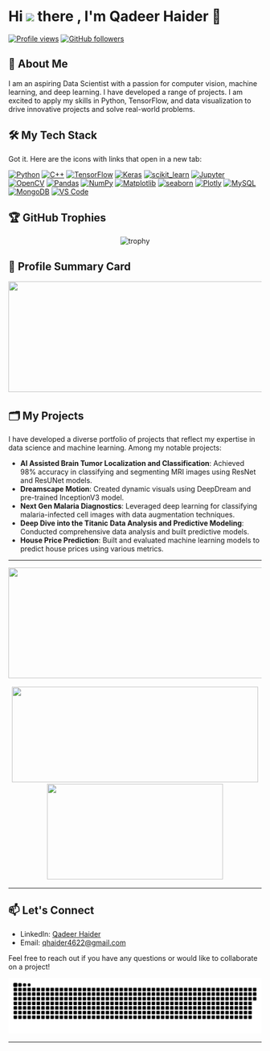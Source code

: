 <h1> Hi <img src= "https://media.giphy.com/media/zJ3V6Ot51H8Y0/giphy.gif" width = "10%"/> there , I'm  Qadeer Haider 👋  </h1>

[![Profile views](https://komarev.com/ghpvc/?username=QHaider4622&color=blue)](https://github.com/Qadeer-Haider)
[![GitHub followers](https://img.shields.io/github/followers/Qadeer-Haider?label=Follow&style=social)](https://github.com/Qadeer-Haider)

## 🚀 About Me
I am an aspiring Data Scientist with a passion for computer vision, machine learning, and deep learning. I have developed a range of projects. I am excited to apply my skills in Python, TensorFlow, and data visualization to drive innovative projects and solve real-world problems.

## 🛠️ My Tech Stack
<p align="center">

Got it. Here are the icons with links that open in a new tab:

<a href="https://www.python.org/" target="_blank" rel="noopener noreferrer"><img src="https://cdn.jsdelivr.net/gh/devicons/devicon/icons/python/python-original.svg" alt="Python" width="55" height="55"/></a>
<a href="https://isocpp.org/" target="_blank" rel="noopener noreferrer"><img src="https://cdn.jsdelivr.net/gh/devicons/devicon/icons/cplusplus/cplusplus-original.svg" alt="C++" width="55" height="55"/></a>
<a href="https://www.tensorflow.org/" target="_blank" rel="noopener noreferrer"><img src="https://cdn.jsdelivr.net/gh/devicons/devicon/icons/tensorflow/tensorflow-original.svg" alt="TensorFlow" width="55" height="55"/></a>
<a href="https://keras.io/" target="_blank" rel="noopener noreferrer"><img src="https://cdn.jsdelivr.net/gh/devicons/devicon/icons/keras/keras-original.svg" alt="Keras" width="55" height="55"/></a>
<a href="https://scikit-learn.org/" target="_blank" rel="noopener noreferrer"><img src="https://upload.wikimedia.org/wikipedia/commons/0/05/Scikit_learn_logo_small.svg" alt="scikit_learn" width="55" height="55"/></a>
<a href="https://jupyter.org/" target="_blank" rel="noopener noreferrer"><img src="https://cdn.jsdelivr.net/gh/devicons/devicon@latest/icons/jupyter/jupyter-original-wordmark.svg" alt="Jupyter" width="55" height="55"/></a>
<a href="https://opencv.org/" target="_blank" rel="noopener noreferrer"><img src="https://cdn.jsdelivr.net/gh/devicons/devicon@latest/icons/opencv/opencv-original.svg" alt="OpenCV" width="55" height="55"/></a>
<a href="https://pandas.pydata.org/" target="_blank" rel="noopener noreferrer"><img src="https://cdn.jsdelivr.net/gh/devicons/devicon@latest/icons/pandas/pandas-original-wordmark.svg" alt="Pandas" width="55" height="55"/></a>
<a href="https://numpy.org/" target="_blank" rel="noopener noreferrer"><img src="https://cdn.jsdelivr.net/gh/devicons/devicon@latest/icons/numpy/numpy-plain-wordmark.svg" alt="NumPy" width="55" height="55"/></a>
<a href="https://matplotlib.org/" target="_blank" rel="noopener noreferrer"><img src="https://cdn.jsdelivr.net/gh/devicons/devicon@latest/icons/matplotlib/matplotlib-original-wordmark.svg" alt="Matplotlib" width="55" height="55"/></a>
<a href="https://seaborn.pydata.org/" target="_blank" rel="noopener noreferrer"><img src="https://seaborn.pydata.org/_images/logo-mark-lightbg.svg" alt="seaborn" width="55" height="55"/></a>
<a href="https://plotly.com/" target="_blank" rel="noopener noreferrer"><img src="https://cdn.jsdelivr.net/gh/devicons/devicon@latest/icons/plotly/plotly-original-wordmark.svg" alt="Plotly" width="55" height="55"/></a>
<a href="https://www.mysql.com/" target="_blank" rel="noopener noreferrer"><img src="https://cdn.jsdelivr.net/gh/devicons/devicon@latest/icons/mysql/mysql-original-wordmark.svg" alt="MySQL" width="55" height="55"/></a>
<a href="https://www.mongodb.com/" target="_blank" rel="noopener noreferrer"><img src="https://cdn.jsdelivr.net/gh/devicons/devicon@latest/icons/mongodb/mongodb-original-wordmark.svg" alt="MongoDB" width="55" height="55"/></a>
<a href="https://code.visualstudio.com/" target="_blank" rel="noopener noreferrer"><img src="https://cdn.jsdelivr.net/gh/devicons/devicon/icons/vscode/vscode-original.svg" alt="VS Code" width="55" height="55"/></a>


  
</p>

## 🏆 GitHub Trophies
<p align="center">
  <img src="https://github-profile-trophy.vercel.app/?username=Qadeer-Haider&theme=onedark" alt="trophy">
</p>

## 📄 Profile Summary Card
<p align="center">
  <a href="https://github.com/vn7n24fzkq/github-profile-summary-cards">
    <img width="800" height="220" src="https://github-profile-summary-cards.vercel.app/api/cards/profile-details?username=Qadeer-Haider&theme=monokai">
  </a>
</p>

## 🗂️ My Projects

I have developed a diverse portfolio of projects that reflect my expertise in data science and machine learning. Among my notable projects:

- **AI Assisted Brain Tumor Localization and Classification**: Achieved 98% accuracy in classifying and segmenting MRI images using ResNet and ResUNet models.
- **Dreamscape Motion**: Created dynamic visuals using DeepDream and pre-trained InceptionV3 model.
- **Next Gen Malaria Diagnostics**: Leveraged deep learning for classifying malaria-infected cell images with data augmentation techniques.
- **Deep Dive into the Titanic Data Analysis and Predictive Modeling**: Conducted comprehensive data analysis and built predictive models.
- **House Price Prediction**: Built and evaluated machine learning models to predict house prices using various metrics.

---

<p align="center">
  <img width="800" height="220" src="https://streak-stats.demolab.com?user=Qadeer-Haider&theme=monokai&hide_border=true&border_radius=5&card_width=800">
</p>

<p align="center">
  <img width="490" height="190" src="https://github-readme-stats.vercel.app/api?username=Qadeer-Haider&show_icons=true&theme=monokai">
  <img width="350" height="190" src="https://github-readme-stats.vercel.app/api/top-langs/?username=Qadeer-Haider&size_weight=0.15&count_weight=0.5&layout=compact&theme=monokai">
</p>

---

## 📫 Let's Connect
- LinkedIn: [Qadeer Haider](https://www.linkedin.com/in/qadeer-haider)
- Email: qhaider4622@gmail.com

Feel free to reach out if you have any questions or would like to collaborate on a project!

<p align="center">
 <img width="1000" src="assets/github-snake.svg" alt="snake"/>
</p>

---


<!--
**Qadeer-Haider/Qadeer-Haider** is a ✨ _special_ ✨ repository because its `README.md` (this file) appears on your GitHub profile.

Here are some ideas to get you started:

- 🔭 I’m currently working on ...
- 🌱 I’m currently learning ...
- 👯 I’m looking to collaborate on ...
- 🤔 I’m looking for help with ...
- 💬 Ask me about ...
- 📫 How to reach me: ...
- 😄 Pronouns: ...
- ⚡ Fun fact: ...
-->
